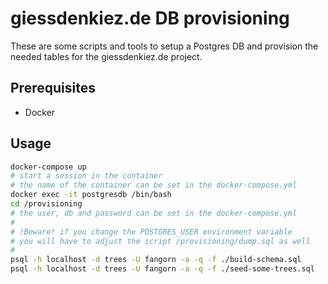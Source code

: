 # giessdenkiez.de DB provisioning

These are some scripts and tools to setup a Postgres DB and provision the needed tables for the giessdenkiez.de project.


## Prerequisites

- Docker

## Usage

```bash
docker-compose up
# start a session in the container
# the name of the container can be set in the docker-compose.yml
docker exec -it postgresdb /bin/bash
cd /provisioning
# the user, db and password can be set in the docker-compose.yml
#
# !Beware! if you change the POSTGRES_USER environment variable
# you will have to adjust the script /provisioning/dump.sql as well
#
psql -h localhost -d trees -U fangorn -a -q -f ./build-schema.sql
psql -h localhost -d trees -U fangorn -a -q -f ./seed-some-trees.sql
```

